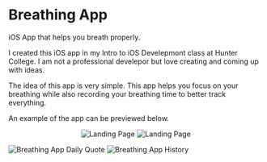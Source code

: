 # Breathing App
iOS App that helps you breath properly.

I created this iOS app in my Intro to iOS Develepmont class at Hunter College.
I am not a professional develepor but love creating and coming up with ideas.

The idea of this app is very simple. 
This app helps you focus on your breathing while also recording your breathing time to better track everything.

An example of the app can be previewed below.

<p align="center">
  <img src="https://user-images.githubusercontent.com/31402721/147319569-3eb89c58-9a1f-467b-bb29-5eedf397f7b1.png" alt="Landing Page">
  <img src="https://user-images.githubusercontent.com/31402721/147319582-d1021f56-ce31-4c36-a55f-870bdce99c06.png" alt="Landing Page">
<p>

  ![Breathing App Daily Quote](https://user-images.githubusercontent.com/31402721/147318913-cefebb99-110b-4b39-9b1d-d8acdf5a05b0.png)
  ![Breathing App History](https://user-images.githubusercontent.com/31402721/147318922-712bd6ef-5edd-4329-a16b-630b51412ee0.png)
